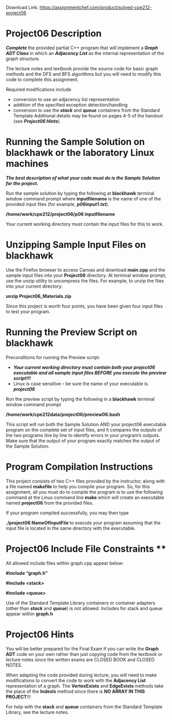 Download Link: https://assignmentchef.com/product/solved-cpe212-project06
<br>
<strong></strong>

<h1>Project06 Description</h1>

<strong><em>Complete    </em></strong>the      provided        partial C++     program         that     will      implement     a<strong><em>          </em></strong><strong><em>Graph ADT    Class   </em></strong>in         which  an        <strong><em>Adjacency      List</em></strong><strong><em>     </em></strong>as        the      internal          representation           of         the      graph  structure.<strong><em>                   </em></strong>

The  lecture notes   and      textbook         provide           the      source code    for       basic   graph  methods         and      the      DFS     and        BFS     algorithms     but      you      will      need    to         modify            this      code    to         complete        this      assignment.

Required     modifications include

<ul>

 <li>conversion to         use      an        adjacency       list       representation</li>

 <li>addition of         the      specified         exception       detection/handling</li>

 <li>conversion to         use      the      <strong><em>stack</em></strong>   and      <strong><em>queue</em></strong> containers      from    the      Standard        Template                                    Additional      details may     be        found  on        pages  4-5      of         the      handout          (see     <strong><em>Project06       Hints</em></strong>).</li>

</ul>

<h1>Running the Sample Solution on blackhawk or the laboratory Linux machines</h1>

<strong><em>The  best     description    of         what   your    code    must   do        is         the      </em></strong><strong><em>Sample           Solution</em></strong><strong><em>         for       the      project.</em></strong>

Run  the      sample            solution          by        typing the      following        at         <strong>blackhawk</strong>    terminal         window          command        prompt           where <strong>inputfilename</strong>     is         the      name   of         one      of         the      provided        input   files     (for        example,         <strong><em>p06input1.txt</em></strong>).

<strong>/home/work/cpe212/project06/p06   inputfilename </strong>

Your current           working          directory        must   contain           the      input   files     for       this      to         work.

<h1>Unzipping Sample Input Files on blackhawk</h1>

Use  the      Firefox            browser          to         access Canvas            and      download       <strong>main.cpp</strong>       and      the      sample        input   files     into     your    <strong>Project06</strong>      directory.                   At        terminal         window          prompt,          use      the        unzip  utility  to         uncompress   the      files.                For      example,         to         unzip  the      files     into     your    current        directory:

<strong>unzip  Project06_Materials.zip </strong>

Since            this      project            is         worth  four     points, you      have    been    given   four     input   files     to         test      your        program.

<h1>Running the Preview Script on blackhawk</h1>

Preconditions         for       running          the      Preview          script:

<ul>

 <li><strong><em>Your current          working         directory       must   contain          both    your    </em></strong><strong><em>project06</em></strong><strong><em>       executable     and     all  sample           input  files</em></strong><strong><em>     </em></strong><strong><em>BEFORE</em></strong><strong><em>          you     execute          the      preview          script!!!          </em></strong></li>

 <li>Linux is         case     sensitive         –          be        sure    the      name   of         your    executable      is                                 <strong><em>project06</em></strong></li>

</ul>




Run  the      preview          script  by        typing the      following        in         a          <strong>blackhawk</strong>    terminal         window          command        prompt

<strong>/home/work/cpe212data/project06/preview06.bash      </strong>




This script  will      run      both    the      Sample           Solution          AND    your    project06       executable      program         on        the        complete        set       of         input   files,    and      it          compares       the      outputs           of         the      two     programs       line        by        line      to         identify           errors in         your    program’s      outputs.                      Make   sure    that     the      output of        your    program         exactly            matches          the      output of         the      Sample           Solution.




<h1>Program Compilation Instructions</h1>

This project            consists          of         two     C++     files     provided        by        the      instructor,      along   with    a          file        named <strong>makefile</strong>        to         help     you      compile          your    program.                    So,       for       this      assignment,    all        you        must   do        to         compile          the      program         is         to         use      the      following        command       at         the        Linux  command       line      <strong>make  </strong>which  will      create an        executable      named            <strong>project06</strong>      from    the      provided        files.




If      your    program         compiled        successfully,   you      may     then    type

<strong>./project06                                    NameOfInputFile     </strong>to         execute           your    program         assuming        that     the      input        file       is         located            in         the      same   directory        with    the      executable.

<h1>Project06 Include File Constraints **</h1>

All    allowed          include           files     within graph.cpp       appear below:

<strong>#include    “graph.h”      </strong>

<strong>#include                &lt;stack&gt;          </strong>

<strong>#include                &lt;queue&gt;        </strong>

Use  of         the      Standard        Template        Library           containers      or        container        adapters         (other than    <strong><em>stack</em></strong>   and        <strong><em>queue</em></strong>)            is         not      allowed.          Includes          for       stack   and      queue appear within <strong>graph.h</strong>

<h1>Project06 Hints</h1>

You  will      be        better  prepared        for       the      Final   Exam  if          you      can      write   the      <strong>Graph ADT</strong>    code    on        your    own     rather than    just      copying           code    from    the      textbook         or        lecture notes   since   the      written        exams are      CLOSED          BOOK  and      CLOSED          NOTES.

When          adapting         the      code    provided        during lecture,           you      will      need    to         make   modifications to        convert           the      code    to         work   with    the      <strong>Adjacency     List</strong>     representation           of         a          graph.             The        <strong>VertexExists</strong> and      <strong>EdgeExists                </strong>methods         take     the      place   of         the      <strong>IndexIs</strong>          method           since        there   is         <strong>NO      ARRAY           IN        THIS   PROJECT</strong>!!!

For   help     with    the      <strong>stack</strong>  and      <strong>queue</strong> containers      from    the      Standard        Template        Library,          see      the        lecture notes.<strong>  </strong>










<strong>        </strong>

<strong>        </strong>

<strong>        </strong>

<strong>        </strong>

<strong>        </strong>

<strong>        </strong>

<strong>        </strong>

<strong>        </strong>

<strong>        </strong>


